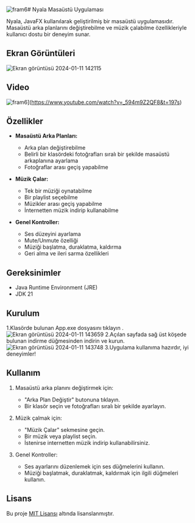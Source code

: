 ![fram6](https://github.com/Soresta/BackgroundChangerWithMusicPlayerApp/assets/112137968/77c60251-7377-434c-9bcb-0bfe6869cc0e)# Nyala Masaüstü Uygulaması

Nyala, JavaFX kullanılarak geliştirilmiş bir masaüstü uygulamasıdır. Masaüstü arka planlarını değiştirebilme ve müzik çalabilme özellikleriyle kullanıcı dostu bir deneyim sunar.
## Ekran Görüntüleri

![Ekran görüntüsü 2024-01-11 142115](https://github.com/Soresta/BackgroundChangerWithMusicPlayerApp/assets/112137968/e8bf8598-172c-46e1-9155-96bb0aa1a283)

## Video
![fram6](https://github.com/Soresta/BackgroundChangerWithMusicPlayerApp/assets/112137968/1077c7a9-3527-4f18-8939-46a43b957c84)](https://www.youtube.com/watch?v=_594m9Z2QF8&t=197s)

## Özellikler

- **Masaüstü Arka Planları:**
  - Arka plan değiştirebilme
  - Belirli bir klasördeki fotoğrafları sıralı bir şekilde masaüstü arkaplanına ayarlama
  - Fotoğraflar arası geçiş yapabilme

- **Müzik Çalar:**
  - Tek bir müziği oynatabilme
  - Bir playlist seçebilme
  - Müzikler arası geçiş yapabilme
  - İnternetten müzik indirip kullanabilme

- **Genel Kontroller:**
  - Ses düzeyini ayarlama
  - Mute/Unmute özelliği
  - Müziği başlatma, duraklatma, kaldırma
  - Geri alma ve ileri sarma özellikleri

## Gereksinimler

- Java Runtime Environment (JRE)
- JDK 21

## Kurulum
1.Klasörde bulunan App.exe dosyasını tıklayın . 
![Ekran görüntüsü 2024-01-11 143659](https://github.com/Soresta/BackgroundChangerWithMusicPlayerApp/assets/112137968/54934065-84d3-49ac-8528-76b95c2e2131)
2.Açılan sayfada sağ üst köşede bulunan indirme düğmesinden indirin ve kurun.
![Ekran görüntüsü 2024-01-11 143748](https://github.com/Soresta/BackgroundChangerWithMusicPlayerApp/assets/112137968/17af0f31-97e5-4b94-9807-e75e00767b73)
3.Uygulama kullanıma hazırdır, iyi deneyimler!

## Kullanım

1. Masaüstü arka planını değiştirmek için:
   - "Arka Plan Değiştir" butonuna tıklayın.
   - Bir klasör seçin ve fotoğrafları sıralı bir şekilde ayarlayın.

2. Müzik çalmak için:
   - "Müzik Çalar" sekmesine geçin.
   - Bir müzik veya playlist seçin.
   - İstenirse internetten müzik indirip kullanabilirsiniz.

3. Genel Kontroller:
   - Ses ayarlarını düzenlemek için ses düğmelerini kullanın.
   - Müziği başlatmak, duraklatmak, kaldırmak için ilgili düğmeleri kullanın.
## Lisans

Bu proje [MIT Lisansı](LICENSE) altında lisanslanmıştır.
